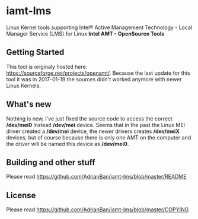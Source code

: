 # iamt-lms
Linux Kernel tools supporting Intel® Active Management Technology - Local Manager Service (LMS) for Linux 
**Intel AMT - OpenSource Tools**

## Getting Started
This tool is originaly hosted here: https://sourceforge.net/projects/openamt/. Because the last update for this tool it was in 2017-01-19 the sources didn't worked anymore with newer Linux Kernels.

## What's new
Nothing is new, I've just fixed the source code to access the correct **/dev/mei0** instead **/dev/mei** device. Seems that in the past the Linux MEI driver created a **/dev/mei** device, the newer drivers creates **/dev/meiX** devices, but of course because there is only one AMT on the computer and the driver will be named this device as **/dev/mei0**.

## Building and other stuff
Please read https://github.com/AdrianBan/iamt-lms/blob/master/README

## License
Please read https://github.com/AdrianBan/iamt-lms/blob/master/COPYING

